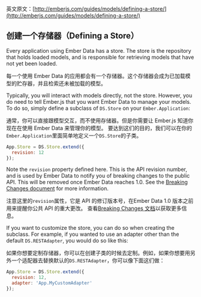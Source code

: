 英文原文：[http://emberjs.com/guides/models/defining-a-store/](http://emberjs.com/guides/models/defining-a-store/)

## 创建一个存储器（Defining a Store）

Every application using Ember Data has a store. The store is the
repository that holds loaded models, and is responsible for retrieving
models that have not yet been loaded.

每一个使用 Ember Data 的应用都会有一个存储器。这个存储器会成为已加载模型的贮存器，并且检索还未被加载的模型。

Typically, you will interact with models directly, not the store.
However, you do need to tell Ember.js that you want Ember Data to manage
your models. To do so, simply define a subclass of `DS.Store` on your
`Ember.Application`:

通常，你可以直接跟模型交互，而不使用存储器。但是你需要让 Ember.js 知道你现在在使用 Ember Data 来管理你的模型。
要达到这们的目的，我们可以在你的`Ember.Application`里面简单地定义一个`DS.Store`的子类。

```js
App.Store = DS.Store.extend({
  revision: 12
});
```

Note the `revision` property defined here. This is the API revision
number, and is used by Ember Data to notify you of breaking changes to
the public API. This will be removed once Ember Data reaches 1.0. See
the [Breaking Changes document][1] for more information.

注意这里的`revision`属性，它是 API 的修订版本号，在Ember Data 1.0 版本之前用来提醒你公共 API 的重大更改。
查看[Breaking Changes 文档][1]以获取更多信息。

[1]: https://github.com/emberjs/data/blob/master/BREAKING_CHANGES.md

If you want to customize the store, you can do so when creating the
subclass. For example, if you wanted to use an adapter other than the
default `DS.RESTAdapter`, you would do so like this:

如果你想要定制存储器，你可以在创建子类的时候去定制。例如，如果你想要用另外一个适配器去替换默认的`DS.RESTAdapter`，你可以像下面这们做：

```js
App.Store = DS.Store.extend({
  revision: 12,
  adapter: 'App.MyCustomAdapter'
});
```
